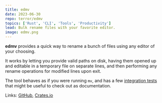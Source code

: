 ```yaml
---
title: edmv
date: 2023-06-30
repo: terror/edmv
topics: ['Rust', 'CLI', 'Tools', 'Productivity']
lead: Bulk rename files with your favorite editor.
image: edmv.png
---
```


**edmv** provides a quick way to rename a bunch of files using any editor of
your choosing.

It works by letting you provide valid paths on disk, having them opened up and
editable in a temporary file on separate lines, and then performing any rename
operations for modified lines upon exit.

The tool behaves as if you were running `mv`, and has a few
[integration tests](https://github.com/terror/edmv/blob/master/tests/integration.rs)
that might be useful to check out as documentation.

Links: [GitHub](https://github.com/terror/edmv),
[Crates.io](https://crates.io/crates/edmv)
